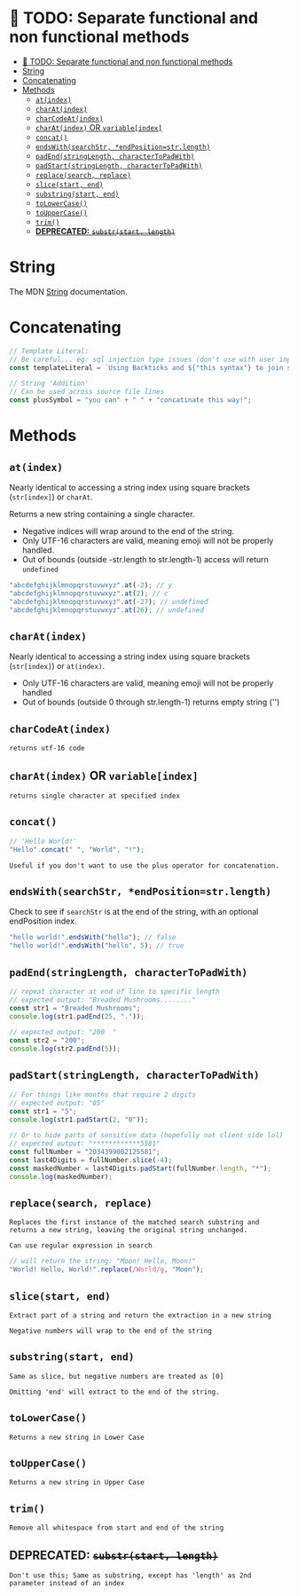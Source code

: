# 🚧 TODO: Separate functional and non functional methods

- [🚧 TODO: Separate functional and non functional methods](#-todo-separate-functional-and-non-functional-methods)
- [String](#string)
- [Concatenating](#concatenating)
- [Methods](#methods)
  - [`at(index)`](#atindex)
  - [`charAt(index)`](#charatindex)
  - [`charCodeAt(index)`](#charcodeatindex)
  - [`charAt(index)` OR `variable[index]`](#charatindex-or-variableindex)
  - [`concat()`](#concat)
  - [`endsWith(searchStr, *endPosition=str.length)`](#endswithsearchstr-endpositionstrlength)
  - [`padEnd(stringLength, characterToPadWith)`](#padendstringlength-charactertopadwith)
  - [`padStart(stringLength, characterToPadWith)`](#padstartstringlength-charactertopadwith)
  - [`replace(search, replace)`](#replacesearch-replace)
  - [`slice(start, end)`](#slicestart-end)
  - [`substring(start, end)`](#substringstart-end)
  - [`toLowerCase()`](#tolowercase)
  - [`toUpperCase()`](#touppercase)
  - [`trim()`](#trim)
  - [**DEPRECATED:** ~~`substr(start, length)`~~](#deprecated-substrstart-length)

# String

The MDN [String](https://developer.mozilla.org/en-US/docs/Web/JavaScript/Reference/Global_Objects/String) documentation.

# Concatenating

```js
// Template Literal:
// Be careful... eg: sql injection type issues (don't use with user input)
const templateLiteral = `Using Backticks and ${"this syntax"} to join strings`;

// String 'Addition'
// Can be used across source file lines
const plusSymbol = "you can" + " " + "concatinate this way!";
```

# Methods

## `at(index)`

Nearly identical to accessing a string index using square brackets (`str[index]`) or `charAt`.

Returns a new string containing a single character.

- Negative indices will wrap around to the end of the string.
- Only UTF-16 characters are valid, meaning emoji will not be properly handled.
- Out of bounds (outside -str.length to str.length-1) access will return `undefined`

```js
"abcdefghijklmnopqrstuvwxyz".at(-2); // y
"abcdefghijklmnopqrstuvwxyz".at(2); // c
"abcdefghijklmnopqrstuvwxyz".at(-27); // undefined
"abcdefghijklmnopqrstuvwxyz".at(26); // undefined
```

## `charAt(index)`

Nearly identical to accessing a string index using square brackets (`str[index]`) or `at(index)`.

- Only UTF-16 characters are valid, meaning emoji will not be properly handled
- Out of bounds (outside 0 through str.length-1) returns empty string ('')

## `charCodeAt(index)`

    returns utf-16 code

## `charAt(index)` OR `variable[index]`

    returns single character at specified index

## `concat()`

```js
// 'Hello World!'
"Hello".concat(" ", "World", "!");
```

    Useful if you don't want to use the plus operator for concatenation.

## `endsWith(searchStr, *endPosition=str.length)`

Check to see if `searchStr` is at the end of the string, with an optional endPosition index.

```js
"hello world!".endsWith("hello"); // false
"hello world!".endsWith("hello", 5); // true
```

## `padEnd(stringLength, characterToPadWith)`

```js
// repeat character at end of line to specific length
// expected output: "Breaded Mushrooms........"
const str1 = "Breaded Mushrooms";
console.log(str1.padEnd(25, "."));

// expected output: "200  "
const str2 = "200";
console.log(str2.padEnd(5));
```

## `padStart(stringLength, characterToPadWith)`

```js
// For things like months that require 2 digits
// expected output: "05"
const str1 = "5";
console.log(str1.padStart(2, "0"));

// Or to hide parts of sensitive data (hopefully not client side lol)
// expected output: "************5581"
const fullNumber = "2034399002125581";
const last4Digits = fullNumber.slice(-4);
const maskedNumber = last4Digits.padStart(fullNumber.length, "*");
console.log(maskedNumber);
```

## `replace(search, replace)`

    Replaces the first instance of the matched search substring and returns a new string, leaving the original string unchanged.

    Can use regular expression in search

```js
// will return the string: "Moon! Hello, Moon!"
"World! Hello, World!".replace(/World/g, "Moon");
```

## `slice(start, end)`

    Extract part of a string and return the extraction in a new string

    Negative numbers will wrap to the end of the string

## `substring(start, end)`

    Same as slice, but negative numbers are treated as [0]

    Omitting 'end' will extract to the end of the string.

## `toLowerCase()`

    Returns a new string in Lower Case

## `toUpperCase()`

    Returns a new string in Upper Case

## `trim()`

    Remove all whitespace from start and end of the string

## **DEPRECATED:** ~~`substr(start, length)`~~

    Don't use this; Same as substring, except has 'length' as 2nd parameter instead of an index
